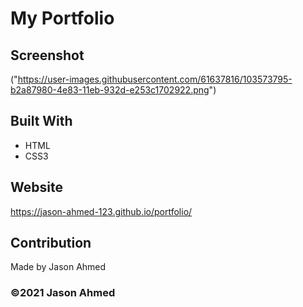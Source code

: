 # My Portfolio

## Screenshot
("https://user-images.githubusercontent.com/61637816/103573795-b2a87980-4e83-11eb-932d-e253c1702922.png")

## Built With
* HTML
* CSS3

## Website
https://jason-ahmed-123.github.io/portfolio/

## Contribution
Made by Jason Ahmed

### ©️2021 Jason Ahmed

